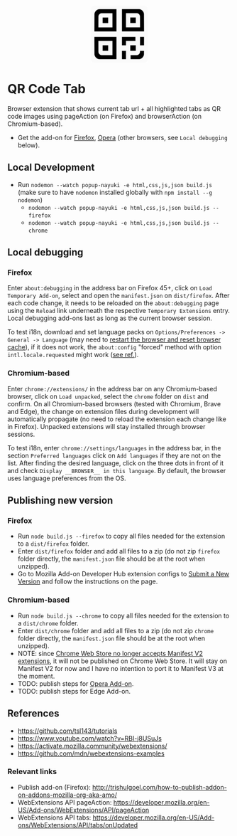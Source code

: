 <p align="center">
  <img src="./icons/icon-128.png" width="128" height="128"/>
</p>

# QR Code Tab

Browser extension that shows current tab url + all highlighted tabs as QR code images using pageAction (on Firefox) and browserAction (on Chromium-based).

- Get the add-on for [Firefox](https://addons.mozilla.org/en-US/firefox/addon/qr-code-tab-url/), [Opera](https://addons.opera.com/en/extensions/details/qr-code-tab/) (other browsers, see `Local debugging` below).


## Local Development
- Run `nodemon --watch popup-nayuki -e html,css,js,json build.js` (make sure to have `nodemon` installed globally with `npm install --g nodemon`)
  + `nodemon --watch popup-nayuki -e html,css,js,json build.js --firefox`
  + `nodemon --watch popup-nayuki -e html,css,js,json build.js --chrome`


## Local debugging

### Firefox
Enter `about:debugging` in the address bar on Firefox 45+, click on `Load Temporary Add-on`, select and open the `manifest.json` on `dist/firefox`. After each code change, it needs to be reloaded on the `about:debugging` page using the `Reload` link underneath the respective `Temporary Extensions` entry. Local debugging add-ons last as long as the current browser session.

To test i18n, download and set language packs on `Options/Preferences -> General -> Language` (may need to [restart the browser and reset browser cache](https://support.mozilla.org/en-US/questions/1264272)), if it does not work, the `about:config` "forced" method with option `intl.locale.requested` might work ([see ref.](https://support.mozilla.org/mk/questions/1264276)).

### Chromium-based
Enter `chrome://extensions/` in the address bar on any Chromium-based browser, click on `Load unpacked`, select the `chrome` folder on `dist` and confirm. On all Chromium-based browsers (tested with Chromium, Brave and Edge), the change on extension files during development will automatically propagate (no need to reload the extension each change like in Firefox). Unpacked extensions will stay installed through browser sessions.

To test i18n, enter `chrome://settings/languages` in the address bar, in the section `Preferred languages` click on `Add languages` if they are not on the list. After finding the desired language, click on the three dots in front of it and check `Display __BROWSER__ in this language`. By default, the browser uses language preferences from the OS.


## Publishing new version

### Firefox
- Run `node build.js --firefox` to copy all files needed for the extension to a `dist/firefox` folder.
- Enter `dist/firefox` folder and add all files to a zip (do not zip `firefox` folder directly, the `manifest.json` file should be at the root when unzipped).
- Go to Mozilla Add-on Developer Hub extension configs to [Submit a New Version](https://addons.mozilla.org/en-US/developers/addon/qr-code-tab-url/versions/submit/) and follow the instructions on the page.

### Chromium-based
- Run `node build.js --chrome` to copy all files needed for the extension to a `dist/chrome` folder.
- Enter `dist/chrome` folder and add all files to a zip (do not zip `chrome` folder directly, the `manifest.json` file should be at the root when unzipped).
- NOTE: since [Chrome Web Store no longer accepts Manifest V2 extensions](https://developer.chrome.com/docs/extensions/mv2/hosting/), it will not be published on Chrome Web Store. It will stay on Manifest V2 for now and I have no intention to port it to Manifest V3 at the moment.
- TODO: publish steps for [Opera Add-on](https://addons.opera.com/en/extensions/details/qr-code-tab/).
- TODO: publish steps for Edge Add-on.


## References
- https://github.com/tsl143/tutorials
- https://www.youtube.com/watch?v=RBI-j8USuJs
- https://activate.mozilla.community/webextensions/
- https://github.com/mdn/webextensions-examples

### Relevant links
- Publish add-on (Firefox): http://trishulgoel.com/how-to-publish-addon-on-addons-mozilla-org-aka-amo/
- WebExtensions API pageAction: https://developer.mozilla.org/en-US/Add-ons/WebExtensions/API/pageAction
- WebExtensions API tabs: https://developer.mozilla.org/en-US/Add-ons/WebExtensions/API/tabs/onUpdated
